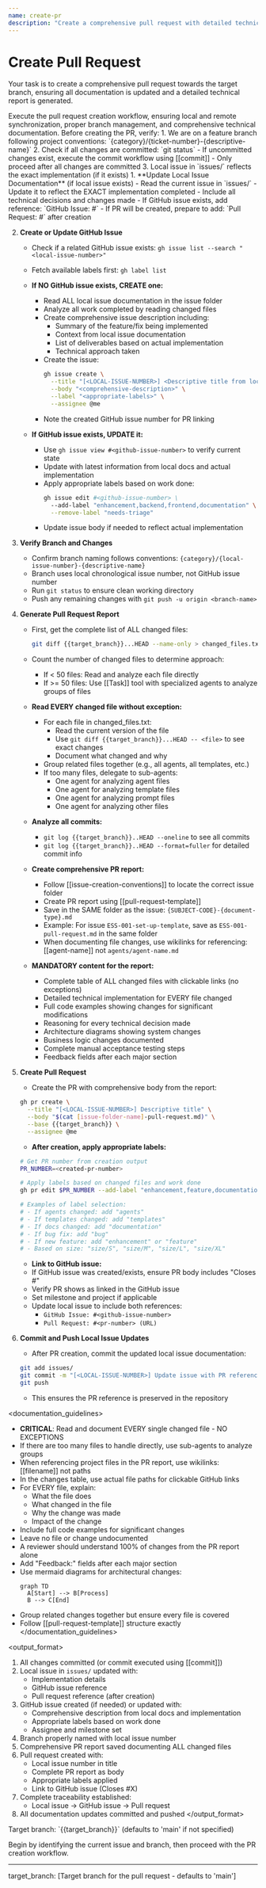 ```yaml
---
name: create-pr
description: "Create a comprehensive pull request with detailed technical documentation"
---
```

# Create Pull Request

Your task is to create a comprehensive pull request towards the target branch, ensuring all documentation is updated and a detailed technical report is generated.

<instruction>
Execute the pull request creation workflow, ensuring local and remote synchronization, proper branch management, and comprehensive technical documentation.
</instruction>

<prerequisites>
Before creating the PR, verify:
1. We are on a feature branch following project conventions: `{category}/{ticket-number}-{descriptive-name}`
2. Check if all changes are committed: `git status`
   - If uncommitted changes exist, execute the commit workflow using [[commit]]
   - Only proceed after all changes are committed
3. Local issue in `issues/` reflects the exact implementation (if it exists)
</prerequisites>

<process>
1. **Update Local Issue Documentation** (if local issue exists)
   - Read the current issue in `issues/`
   - Update it to reflect the EXACT implementation completed
   - Include all technical decisions and changes made
   - If GitHub issue exists, add reference: `GitHub Issue: #<github-issue-number>`
   - If PR will be created, prepare to add: `Pull Request: #<pr-number>` after creation

2. **Create or Update GitHub Issue**
   - Check if a related GitHub issue exists: `gh issue list --search "<local-issue-number>"`
   - Fetch available labels first: `gh label list`
   
   - **If NO GitHub issue exists, CREATE one:**
     - Read ALL local issue documentation in the issue folder
     - Analyze all work completed by reading changed files
     - Create comprehensive issue description including:
       - Summary of the feature/fix being implemented
       - Context from local issue documentation
       - List of deliverables based on actual implementation
       - Technical approach taken
     - Create the issue:
       ```bash
       gh issue create \
         --title "[<LOCAL-ISSUE-NUMBER>] <Descriptive title from local issue>" \
         --body "<comprehensive-description>" \
         --label "<appropriate-labels>" \
         --assignee @me
       ```
     - Note the created GitHub issue number for PR linking
   
   - **If GitHub issue exists, UPDATE it:**
     - Use `gh issue view #<github-issue-number>` to verify current state
     - Update with latest information from local docs and actual implementation
     - Apply appropriate labels based on work done:
       ```bash
       gh issue edit #<github-issue-number> \
         --add-label "enhancement,backend,frontend,documentation" \
         --remove-label "needs-triage"
       ```
     - Update issue body if needed to reflect actual implementation

3. **Verify Branch and Changes**
   - Confirm branch naming follows conventions: `{category}/{local-issue-number}-{descriptive-name}`
   - Branch uses local chronological issue number, not GitHub issue number
   - Run `git status` to ensure clean working directory
   - Push any remaining changes with `git push -u origin <branch-name>`

4. **Generate Pull Request Report**
   - First, get the complete list of ALL changed files:
     ```bash
     git diff {{target_branch}}...HEAD --name-only > changed_files.txt
     ```
   - Count the number of changed files to determine approach:
     - If < 50 files: Read and analyze each file directly
     - If >= 50 files: Use [[Task]] tool with specialized agents to analyze groups of files
   
   - **Read EVERY changed file without exception:**
     - For each file in changed_files.txt:
       - Read the current version of the file
       - Use `git diff {{target_branch}}...HEAD -- <file>` to see exact changes
       - Document what changed and why
     - Group related files together (e.g., all agents, all templates, etc.)
     - If too many files, delegate to sub-agents:
       - One agent for analyzing agent files
       - One agent for analyzing template files
       - One agent for analyzing prompt files
       - One agent for analyzing other files
   
   - **Analyze all commits:**
     - `git log {{target_branch}}..HEAD --oneline` to see all commits
     - `git log {{target_branch}}..HEAD --format=fuller` for detailed commit info
   
   - **Create comprehensive PR report:**
     - Follow [[issue-creation-conventions]] to locate the correct issue folder
     - Create PR report using [[pull-request-template]] 
     - Save in the SAME folder as the issue: `{SUBJECT-CODE}-{document-type}.md`
     - Example: For issue `ESS-001-set-up-template`, save as `ESS-001-pull-request.md` in the same folder
     - When documenting file changes, use wikilinks for referencing: [[agent-name]] not `agents/agent-name.md`
   
   - **MANDATORY content for the report:**
     - Complete table of ALL changed files with clickable links (no exceptions)
     - Detailed technical implementation for EVERY file changed
     - Full code examples showing changes for significant modifications
     - Reasoning for every technical decision made
     - Architecture diagrams showing system changes
     - Business logic changes documented
     - Complete manual acceptance testing steps
     - Feedback fields after each major section

5. **Create Pull Request**
   - Create the PR with comprehensive body from the report:
   ```bash
   gh pr create \
     --title "[<LOCAL-ISSUE-NUMBER>] Descriptive title" \
     --body "$(cat [issue-folder-name]-pull-request.md)" \
     --base {{target_branch}} \
     --assignee @me
   ```
   
   - **After creation, apply appropriate labels:**
   ```bash
   # Get PR number from creation output
   PR_NUMBER=<created-pr-number>
   
   # Apply labels based on changed files and work done
   gh pr edit $PR_NUMBER --add-label "enhancement,feature,documentation"
   
   # Examples of label selection:
   # - If agents changed: add "agents"
   # - If templates changed: add "templates"  
   # - If docs changed: add "documentation"
   # - If bug fix: add "bug"
   # - If new feature: add "enhancement" or "feature"
   # - Based on size: "size/S", "size/M", "size/L", "size/XL"
   ```
   
   - **Link to GitHub issue:**
   - If GitHub issue was created/exists, ensure PR body includes "Closes #<github-issue-number>"
   - Verify PR shows as linked in the GitHub issue
   - Set milestone and project if applicable
   - Update local issue to include both references:
     - `GitHub Issue: #<github-issue-number>`
     - `Pull Request: #<pr-number> (URL)`

6. **Commit and Push Local Issue Updates**
   - After PR creation, commit the updated local issue documentation:
   ```bash
   git add issues/
   git commit -m "[<LOCAL-ISSUE-NUMBER>] Update issue with PR reference #<pr-number>"
   git push
   ```
   - This ensures the PR reference is preserved in the repository
</process>

<documentation_guidelines>
- **CRITICAL**: Read and document EVERY single changed file - NO EXCEPTIONS
- If there are too many files to handle directly, use sub-agents to analyze groups
- When referencing project files in the PR report, use wikilinks: [[filename]] not paths
- In the changes table, use actual file paths for clickable GitHub links
- For EVERY file, explain:
  - What the file does
  - What changed in the file
  - Why the change was made
  - Impact of the change
- Include full code examples for significant changes
- Leave no file or change undocumented
- A reviewer should understand 100% of changes from the PR report alone
- Add "Feedback:" fields after each major section
- Use mermaid diagrams for architectural changes:
  ```mermaid
  graph TD
    A[Start] --> B[Process]
    B --> C[End]
  ```
- Group related changes together but ensure every file is covered
- Follow [[pull-request-template]] structure exactly
</documentation_guidelines>

<output_format>
1. All changes committed (or commit executed using [[commit]])
2. Local issue in `issues/` updated with:
   - Implementation details
   - GitHub issue reference
   - Pull request reference (after creation)
3. GitHub issue created (if needed) or updated with:
   - Comprehensive description from local docs and implementation
   - Appropriate labels based on work done
   - Assignee and milestone set
4. Branch properly named with local issue number
5. Comprehensive PR report saved documenting ALL changed files
6. Pull request created with:
   - Local issue number in title
   - Complete PR report as body
   - Appropriate labels applied
   - Link to GitHub issue (Closes #X)
7. Complete traceability established:
   - Local issue → GitHub issue → Pull request
8. All documentation updates committed and pushed
</output_format>

<requirements>
Target branch: `{{target_branch}}` (defaults to 'main' if not specified)
</requirements>

Begin by identifying the current issue and branch, then proceed with the PR creation workflow.

---
target_branch: [Target branch for the pull request - defaults to 'main']
